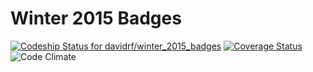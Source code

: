 # Winter 2015 Badges
[ ![Codeship Status for davidrf/winter_2015_badges](https://codeship.com/projects/176a81e0-953e-0133-75cf-4a53072d6648/status?branch=master)](https://codeship.com/projects/125136)
[![Coverage Status](https://coveralls.io/repos/davidrf/winter_2015_badges/badge.svg?branch=master&service=github)](https://coveralls.io/github/davidrf/winter_2015_badges?branch=master)
![Code Climate](https://codeclimate.com/github/davidrf/winter_2015_badges.png)
